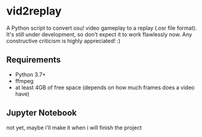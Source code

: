 # vid2replay
A Python script to convert osu! video gameplay to a replay (.osr file format).
It's still under development, so don't expect it to work flawlessly now.
Any constructive criticism is highly appreciated! :)

## Requirements
- Python 3.7+
- ffmpeg
- at least 4GB of free space
  (depends on how much frames does a video have)

## Jupyter Notebook
not yet, maybe i'll make it when i will finish the project 

